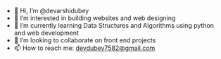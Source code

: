 - 👋 Hi, I’m @devarshidubey
- 👀 I’m interested in building websites and web designing
- 🌱 I’m currently learning Data Structures and Algorithms using python and web development
- 💞️ I’m looking to collaborate on front end projects
- 📫 How to reach me: devdubey7582@gmail.com

<!---
devarshidubey/devarshidubey is a ✨ special ✨ repository because its `README.md` (this file) appears on your GitHub profile.
You can click the Preview link to take a look at your changes.
--->
